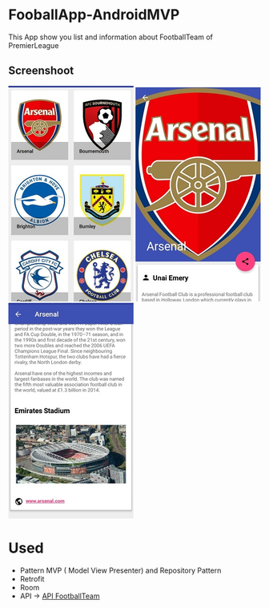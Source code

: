 # FooballApp-AndroidMVP
This App show you list and information about FootballTeam of PremierLeague

## Screenshoot
![](screenshot/img1.jpg)   ![](screenshot/img2.jpg)   ![](screenshot/img3.jpg)

# Used
* Pattern MVP ( Model View Presenter) and Repository Pattern
* Retrofit
* Room
* API -> [API FootballTeam](https://www.thesportsdb.com/api/v1/json/1/search_all_teams.php?l=English%20Premier%20League)
